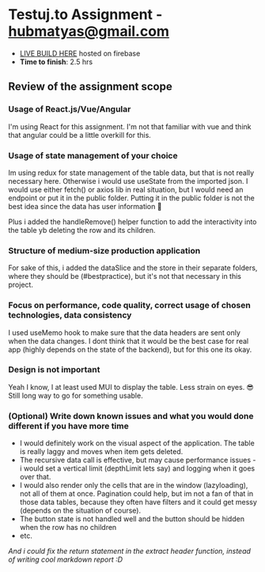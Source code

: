# Testuj.to Assignment - hubmatyas@gmail.com

-   [LIVE BUILD HERE](https://hubma-testujto-assignment.web.app) hosted on firebase
-   **Time to finish**: 2.5 hrs

## Review of the assignment scope

### Usage of React.js/Vue/Angular

I'm using React for this assignment. I'm not that familiar with vue and think that angular could be a little overkill for this.

### Usage of state management of your choice

Im using redux for state management of the table data, but that is not really necessary here. Otherwise i would use useState from the imported json. I would use either fetch() or axios lib in real situation, but I would need an endpoint or put it in the public folder. Putting it in the public folder is not the best idea since the data has user information 🫣

Plus i added the handleRemove() helper function to add the interactivity into the table yb deleting the row and its children.

### Structure of medium-size production application

For sake of this, i added the dataSlice and the store in their separate folders, where they should be (#bestpractice), but it's not that necessary in this project.

### Focus on performance, code quality, correct usage of chosen technologies, data consistency

I used useMemo hook to make sure that the data headers are sent only when the data changes. I dont think that it would be the best case for real app (highly depends on the state of the backend), but for this one its okay.

### Design is not important

Yeah I know, I at least used MUI to display the table. Less strain on eyes. 😎 Still long way to go for something usable.

### (Optional) Write down known issues and what you would done different if you have more time

-   I would definitely work on the visual aspect of the application. The table is really laggy and moves when item gets deleted.
-   The recursive data call is effective, but may cause performance issues - i would set a vertical limit (depthLimit lets say) and logging when it goes over that.
-   I would also render only the cells that are in the window (lazyloading), not all of them at once. Pagination could help, but im not a fan of that in those data tables, because they often have filters and it could get messy (depends on the situation of course).
- The button state is not handled well and the button should be hidden when the row has no children
-   etc.

_And i could fix the return statement in the extract header function, instead of writing cool markdown report :D_
